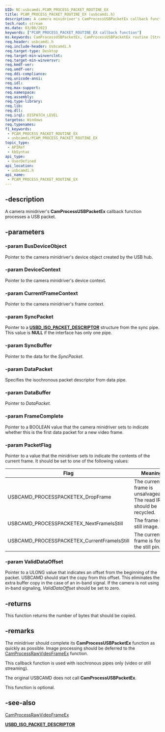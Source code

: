 ```yaml
---
UID: NC:usbcamdi.PCAM_PROCESS_PACKET_ROUTINE_EX
title: PCAM_PROCESS_PACKET_ROUTINE_EX (usbcamdi.h)
description: A camera minidriver's CamProcessUSBPacketEx callback function processes a USB packet.
tech.root: stream
ms.date: 03/08/2023
keywords: ["PCAM_PROCESS_PACKET_ROUTINE_EX callback function"]
ms.keywords: CamProcessUSBPacketEx, CamProcessUSBPacketEx routine [Streaming Media Devices], PCAM_PROCESS_PACKET_ROUTINE_EX, stream.camprocessusbpacketex, usbcamdi/CamProcessUSBPacketEx, usbcmdpr_bd37e77c-386b-4b94-ad7c-8b1c5c26799a.xml
req.header: usbcamdi.h
req.include-header: Usbcamdi.h
req.target-type: Desktop
req.target-min-winverclnt: 
req.target-min-winversvr: 
req.kmdf-ver: 
req.umdf-ver: 
req.ddi-compliance: 
req.unicode-ansi: 
req.idl: 
req.max-support: 
req.namespace: 
req.assembly: 
req.type-library: 
req.lib: 
req.dll: 
req.irql: DISPATCH_LEVEL
targetos: Windows
req.typenames: 
f1_keywords:
 - PCAM_PROCESS_PACKET_ROUTINE_EX
 - usbcamdi/PCAM_PROCESS_PACKET_ROUTINE_EX
topic_type:
 - APIRef
 - kbSyntax
api_type:
 - UserDefined
api_location:
 - usbcamdi.h
api_name:
 - PCAM_PROCESS_PACKET_ROUTINE_EX
---
```


## -description

A camera minidriver's **CamProcessUSBPacketEx** callback function processes a USB packet.

## -parameters

### -param BusDeviceObject

Pointer to the camera minidriver's device object created by the USB hub.

### -param DeviceContext

Pointer to the camera minidriver's device context.

### -param CurrentFrameContext

Pointer to the camera minidriver's frame context.

### -param SyncPacket

Pointer to a [**USBD_ISO_PACKET_DESCRIPTOR**](/windows-hardware/drivers/ddi/usb/ns-usb-_usbd_iso_packet_descriptor) structure from the sync pipe. This value is **NULL** if the interface has only one pipe.

### -param SyncBuffer

Pointer to the data for the *SyncPacket*.

### -param DataPacket

Specifies the isochronous packet descriptor from data pipe.

### -param DataBuffer

Pointer to *DataPacket.*

### -param FrameComplete

Pointer to a BOOLEAN value that the camera minidriver sets to indicate whether this is the first data packet for a new video frame.

### -param PacketFlag

Pointer to a value that the minidriver sets to indicate the contents of the current frame. It should be set to one of the following values:

| Flag | Meaning |
|---|---|
| USBCAMD_PROCESSPACKETEX_DropFrame | The current frame is unsalvageable. The read IRP should be recycled. |
| USBCAMD_PROCESSPACKETEX_NextFrameIsStill | The frame is a still image. |
| USBCAMD_PROCESSPACKETEX_CurrentFrameIsStill | The current frame is for the still pin. |

### -param ValidDataOffset

Pointer to a ULONG value that indicates an offset from the beginning of the packet. USBCAMD should start the copy from this offset. This eliminates the extra buffer copy in the case of an in-band signal. If the camera is not using in-band signaling, *ValidDataOffset* should be set to zero.

## -returns

This function returns the number of bytes that should be copied.

## -remarks

The minidriver should complete its **CamProcessUSBPacketEx** function as quickly as possible. Image processing should be deferred to the [CamProcessRawVideoFrameEx](/windows-hardware/drivers/ddi/usbcamdi/nc-usbcamdi-pcam_process_raw_frame_routine_ex) function.

This callback function is used with isochronous pipes only (video or still streaming).

The original USBCAMD does not call **CamProcessUSBPacketEx**.

This function is optional.

## -see-also

[CamProcessRawVideoFrameEx](/windows-hardware/drivers/ddi/usbcamdi/nc-usbcamdi-pcam_process_raw_frame_routine_ex)

[**USBD_ISO_PACKET_DESCRIPTOR**](/windows-hardware/drivers/ddi/usb/ns-usb-_usbd_iso_packet_descriptor)
